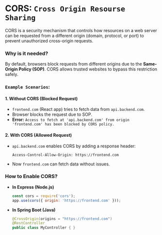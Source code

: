 # CORS: `Cross Origin Resourse Sharing`  
CORS is a security mechanism that controls how resources on a web server can be requested from a different origin (domain, protocol, or port) to prevent unauthorized cross-origin requests.  

### **Why is it needed?**  
By default, browsers block requests from different origins due to the **Same-Origin Policy (SOP)**. CORS allows trusted websites to bypass this restriction safely.  

### **`Example Scenarios`:**  
#### **1. Without CORS (Blocked Request)**  
- `frontend.com` (React app) tries to fetch data from `api.backend.com`.  
- Browser blocks the request due to SOP.  
- **Error:** `Access to fetch at 'api.backend.com' from origin 'frontend.com' has been blocked by CORS policy.`  

#### **2. With CORS (Allowed Request)**  
- `api.backend.com` enables CORS by adding a response header:  
  ```http
  Access-Control-Allow-Origin: https://frontend.com
  ```
- Now `frontend.com` can fetch data without issues.  

### **How to Enable CORS?**  
- **In Express (Node.js)**  
  ```js
  const cors = require('cors');
  app.use(cors({ origin: 'https://frontend.com' }));
  ```
- **In Spring Boot (Java)**  
  ```java
  @CrossOrigin(origins = "https://frontend.com")
  @RestController
  public class MyController { }
  ```